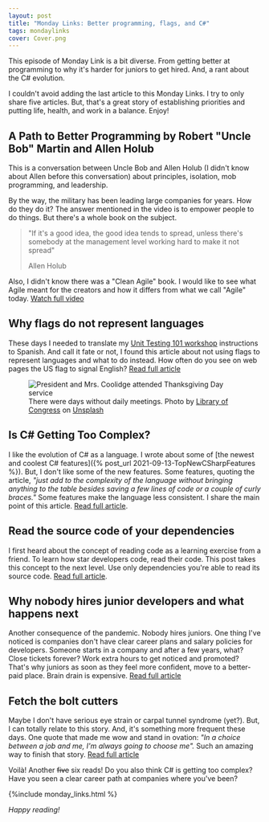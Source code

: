 ```yaml
---
layout: post
title: "Monday Links: Better programming, flags, and C#"
tags: mondaylinks
cover: Cover.png
---
```


This episode of Monday Link is a bit diverse. From getting better at programming to why it's harder for juniors to get hired. And, a rant about the C# evolution.

I couldn't avoid adding the last article to this Monday Links. I try to only share five articles. But, that's a great story of establishing priorities and putting life, health, and work in a balance. Enjoy!

## A Path to Better Programming by Robert "Uncle Bob" Martin and Allen Holub 

This is a conversation between Uncle Bob and Allen Holub (I didn't know about Allen before this conversation) about principles, isolation, mob programming, and leadership.

By the way, the military has been leading large companies for years. How do they do it? The answer mentioned in the video is to empower people to do things. But there's a whole book on the subject.

> "If it's a good idea, the good idea tends to spread, unless there's somebody at the management level working hard to make it not spread"
> 
> Allen Holub

Also, I didn't know there was a "Clean Agile" book. I would like to see what Agile meant for the creators and how it differs from what we call "Agile" today. [Watch full video](https://www.youtube.com/watch?v=QnmRpHFoYLk)

## Why flags do not represent languages

These days I needed to translate my [Unit Testing 101 workshop](https://github.com/canro91/Testing101) instructions to Spanish. And call it fate or not, I found this article about not using flags to represent languages and what to do instead. How often do you see on web pages the US flag to signal English? [Read full article](http://www.flagsarenotlanguages.com/blog/why-flags-do-not-represent-language/)

<figure>
<img src="https://images.unsplash.com/photo-1580117287510-ad5925c3c074?crop=entropy&cs=tinysrgb&fit=crop&fm=jpg&h=400&ixid=MnwxfDB8MXxyYW5kb218MHx8fHx8fHx8MTYzMzYxNzcxNg&ixlib=rb-1.2.1&q=80&utm_campaign=api-credit&utm_medium=referral&utm_source=unsplash_source&w=600" alt="President and Mrs. Coolidge attended Thanksgiving Day service" />

<figcaption>There were days without daily meetings. Photo by <a href="https://unsplash.com/@libraryofcongress?utm_source=unsplash&utm_medium=referral&utm_content=creditCopyText">Library of Congress</a> on <a href="https://unsplash.com/?utm_source=unsplash&utm_medium=referral&utm_content=creditCopyText">Unsplash</a></figcaption>
</figure>

## Is C# Getting Too Complex?

I like the evolution of C# as a language. I wrote about some of [the newest and coolest C# features]({% post_url 2021-09-13-TopNewCSharpFeatures %}). But, I don't like some of the new features. Some features, quoting the article, _"just add to the complexity of the language without bringing anything to the table besides saving a few lines of code or a couple of curly braces."_ Some features make the language less consistent. I share the main point of this article. [Read full article](https://medium.com/nerd-for-tech/is-c-getting-too-complicated-for-its-own-good-83c149a6faca).

## Read the source code of your dependencies

I first heard about the concept of reading code as a learning exercise from a friend. To learn how star developers code, read their code. This post takes this concept to the next level. Use only dependencies you're able to read its source code. [Read full article](https://changelog.com/posts/read-the-source-code-of-your-dependencies).

## Why nobody hires junior developers and what happens next

Another consequence of the pandemic. Nobody hires juniors. One thing I've noticed is companies don't have clear career plans and salary policies for developers. Someone starts in a company and after a few years, what? Close tickets forever? Work extra hours to get noticed and promoted? That's why juniors as soon as they feel more confident, move to a better-paid place. Brain drain is expensive. [Read full article](https://www.notonlycode.org/nobody-hires-juniors/)

## Fetch the bolt cutters

Maybe I don't have serious eye strain or carpal tunnel syndrome (yet?). But, I can totally relate to this story. And, it's something more frequent these days. One quote that made me wow and stand in ovation: _"In a choice between a job and me, I'm always going to choose me"._ Such an amazing way to finish that story. [Read full article](https://thewebivore.com/fetch-the-bolt-cutters/)

Voilà! Another ~~five~~ six reads! Do you also think C# is getting too complex? Have you seen a clear career path at companies where you've been?

{%include monday_links.html %}

_Happy reading!_